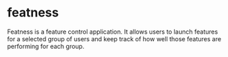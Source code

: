 featness
========

Featness is a feature control application. It allows users to launch features for a selected group of users and keep track of how well those features are performing for each group.
